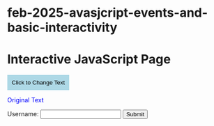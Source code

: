 # feb-2025-avasjcript-events-and-basic-interactivity
<!DOCTYPE html>
<html lang="en">
<head>
    <meta charset="UTF-8">
    <meta name="viewport" content="width=device-width, initial-scale=1.0">
    <title>JavaScript Events and Interactivity</title>
    <style>
        #message {
            color: blue;
        }
        #toggleButton {
            background-color: lightblue;
            padding: 10px;
            border: none;
            cursor: pointer;
        }
        #toggleButton:hover {
            background-color: lightcoral;
        }
    </style>
</head>
<body>

<h1>Interactive JavaScript Page</h1>

<!-- Button to toggle text change -->
<button id="toggleButton">Click to Change Text</button>

<p id="message">Original Text</p>

<!-- Form to check for empty field -->
<form id="myForm">
    <label for="username">Username:</label>
    <input type="text" id="username" name="username">
    <button type="submit">Submit</button>
</form>

<script src="script.js"></script>
</body>
</html>
